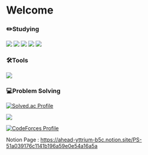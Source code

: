 # Welcome
### ✏️Studying
<img src="https://img.shields.io/badge/C++-00599C?style=flat-square&logo=cplusplus&logoColor=white"/> <img src="https://img.shields.io/badge/Kotlin-7F52FF?style=flat-square&logo=kotlin&logoColor=white"/> <img src="https://img.shields.io/badge/RxJava-B7178C?style=flat-square&logo=reactivex&logoColor=white"/> <img src="https://img.shields.io/badge/Retrofit-3DDC84?style=flat-square&logo=Square&logoColor=white"/> <img src="https://img.shields.io/badge/Glide-24A47F?style=flat-square&logo=&logoColor=white"/> 
### 🛠️Tools
<img src="https://img.shields.io/badge/Android Studio-3DDC84?style=flat-square&logo=androidstudio&logoColor=white"/>

### 💻Problem Solving ###
[![Solved.ac Profile](http://mazassumnida.wtf/api/v2/generate_badge?boj=starbow)](https://solved.ac/starbow/)

<img src="http://mazandi.herokuapp.com/api?handle=starbow&theme=warm"/>

[![CodeForces Profile](https://cf.leed.at?id=Starbow_Break)](https://codeforces.com/profile/Starbow_Break)

Notion Page : https://ahead-yttrium-b5c.notion.site/PS-51a039176c1141b196a59e0e54a16a5a

